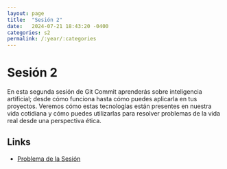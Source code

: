 ```yaml
---
layout: page
title:  "Sesión 2"
date:   2024-07-21 18:43:20 -0400
categories: s2
permalink: /:year/:categories
---
```


# Sesión 2
En esta segunda sesión de Git Commit aprenderás sobre inteligencia artificial; desde cómo funciona hasta cómo puedes aplicarla en tus proyectos. Veremos cómo estas tecnologías están presentes en nuestra vida cotidiana y cómo puedes utilizarlas para resolver problemas de la vida real desde una perspectiva ética.

## Links
* [Problema de la Sesión](/2024/s2/museum)